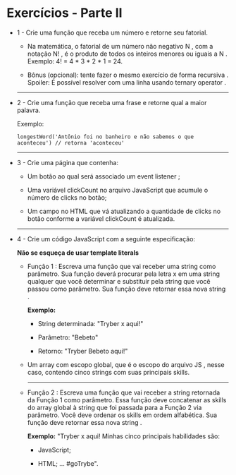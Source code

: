 # Exercícios - Parte II

- 1 - Crie uma função que receba um número e retorne seu fatorial.

  - Na matemática, o fatorial de um número não negativo N , com a notação N! , é o produto de todos os inteiros menores ou iguais a N . Exemplo: 4! = 4 * 3 * 2 * 1 = 24.

  - Bônus (opcional): tente fazer o mesmo exercício de forma recursiva . Spoiler: É possível resolver com uma linha usando ternary operator .

  ___

- 2 - Crie uma função que receba uma frase e retorne qual a maior palavra.

  Exemplo:

      longestWord('Antônio foi no banheiro e não sabemos o que aconteceu') // retorna 'aconteceu'

  ___

- 3 - Crie uma página que contenha:

  - Um botão ao qual será associado um event listener ;

  - Uma variável clickCount no arquivo JavaScript que acumule o número de clicks no botão;

  - Um campo no HTML que vá atualizando a quantidade de clicks no botão conforme a variável clickCount é atualizada.

  ___

- 4 - Crie um código JavaScript com a seguinte especificação:

  __Não se esqueça de usar template literals__

  - Função 1 : Escreva uma função que vai receber uma string como parâmetro. Sua função deverá procurar pela letra x em uma string qualquer que você determinar e substituir pela string que você passou como parâmetro. Sua função deve retornar essa nova string .

    __Exemplo:__

    - String determinada: "Tryber x aqui!"

    - Parâmetro: "Bebeto"

    - Retorno: "Tryber Bebeto aqui!"

  - Um array com escopo global, que é o escopo do arquivo JS , nesse caso, contendo cinco strings com suas principais skills.

    ___

  - Função 2 : Escreva uma função que vai receber a string retornada da Função 1 como parâmetro. Essa função deve concatenar as skills do array global à string que foi passada para a Função 2 via parâmetro. Você deve ordenar os skills em ordem alfabética. Sua função deve retornar essa nova string .
  
    __Exemplo:__ "Tryber x aqui! Minhas cinco principais habilidades são:

    - JavaScript;

    - HTML; ... #goTrybe".